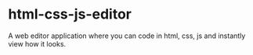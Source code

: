 # html-css-js-editor
A web editor application where you can code in html, css, js and instantly view how it looks.
